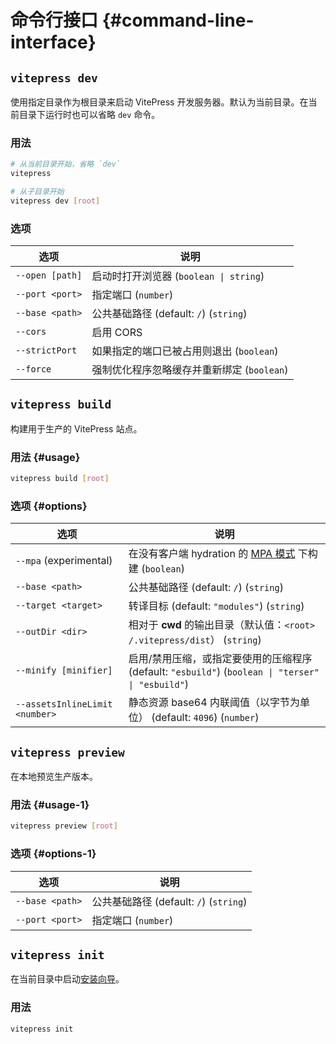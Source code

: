 # 命令行接口 {#command-line-interface}

## `vitepress dev`

使用指定目录作为根目录来启动 VitePress 开发服务器。默认为当前目录。在当前目录下运行时也可以省略 `dev` 命令。

### 用法

```sh
# 从当前目录开始，省略 `dev`
vitepress

# 从子目录开始
vitepress dev [root]
```

### 选项

| 选项            | 说明                                       |
| --------------- | ------------------------------------------ |
| `--open [path]` | 启动时打开浏览器 (`boolean \| string`)     |
| `--port <port>` | 指定端口 (`number`)                        |
| `--base <path>` | 公共基础路径 (default: `/`) (`string`)     |
| `--cors`        | 启用 CORS                                  |
| `--strictPort`  | 如果指定的端口已被占用则退出 (`boolean`)   |
| `--force`       | 强制优化程序忽略缓存并重新绑定 (`boolean`) |

## `vitepress build`

构建用于生产的 VitePress 站点。

### 用法 {#usage}

```sh
vitepress build [root]
```

### 选项 {#options}

| 选项                           | 说明                                                                                              |
| ------------------------------ | ------------------------------------------------------------------------------------------------- |
| `--mpa` (experimental)         | 在没有客户端 hydration 的 [MPA 模式](../guide/mpa-mode) 下构建 (`boolean`)                        |
| `--base <path>`                | 公共基础路径 (default: `/`) (`string`)                                                            |
| `--target <target>`            | 转译目标 (default: `"modules"`) (`string`)                                                        |
| `--outDir <dir>`               | 相对于 **cwd** 的输出目录（默认值：`<root> /.vitepress/dist`） (`string`)                         |
| `--minify [minifier]`          | 启用/禁用压缩，或指定要使用的压缩程序 (default: `"esbuild"`) (`boolean \| "terser" \| "esbuild"`) |
| `--assetsInlineLimit <number>` | 静态资源 base64 内联阈值（以字节为单位） (default: `4096`) (`number`)                             |

## `vitepress preview`

在本地预览生产版本。

### 用法 {#usage-1}

```sh
vitepress preview [root]
```

### 选项 {#options-1}

| 选项            | 说明                                   |
| --------------- | -------------------------------------- |
| `--base <path>` | 公共基础路径 (default: `/`) (`string`) |
| `--port <port>` | 指定端口 (`number`)                    |

## `vitepress init`

在当前目录中启动[安装向导](../guide/getting-started#setup-wizard)。

### 用法

```sh
vitepress init
```
